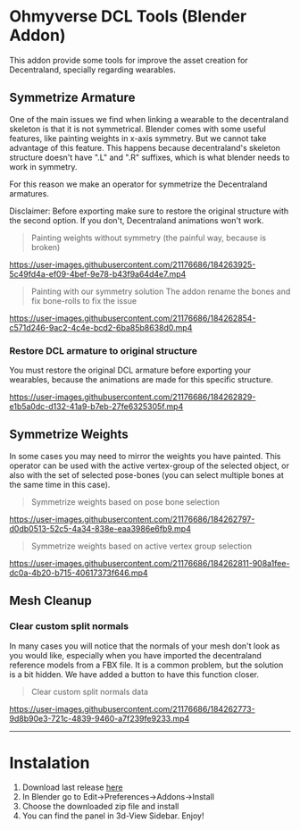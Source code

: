 # Ohmyverse DCL Tools (Blender Addon)

This addon provide some tools for improve the asset creation for Decentraland, specially regarding wearables.

## Symmetrize Armature 
One of the main issues we find when linking a wearable to the decentraland skeleton is that it is not symmetrical. Blender comes with some useful features, like painting weights in x-axis symmetry. But we cannot take advantage of this feature. This happens because decentraland's skeleton structure doesn't have ".L" and ".R" suffixes, which is what blender needs to work in symmetry.

For this reason we make an operator for symmetrize the Decentraland armatures.

Disclaimer: Before exporting make sure to restore the original structure with the second option. If you don't, Decentraland animations won't work.

> Painting weights without symmetry (the painful way, because is broken)

https://user-images.githubusercontent.com/21176686/184263925-5c49fd4a-ef09-4bef-9e78-b43f9a64d4e7.mp4


> Painting with our symmetry solution
The addon rename the bones and fix bone-rolls to fix the issue

https://user-images.githubusercontent.com/21176686/184262854-c571d246-9ac2-4c4e-bcd2-6ba85b8638d0.mp4


### Restore DCL armature to original structure
You must restore the original DCL armature before exporting your wearables, because the animations are made for this specific structure.

https://user-images.githubusercontent.com/21176686/184262829-e1b5a0dc-d132-41a9-b7eb-27fe6325305f.mp4



## Symmetrize Weights
In some cases you may need to mirror the weights you have painted. This operator can be used with the active vertex-group of the selected object, or also with the set of selected pose-bones (you can select multiple bones at the same time in this case).

> Symmetrize weights based on pose bone selection

https://user-images.githubusercontent.com/21176686/184262797-d0db0513-52c5-4a34-838e-eaa3986e6fb9.mp4


> Symmetrize weights based on active vertex group selection

https://user-images.githubusercontent.com/21176686/184262811-908a1fee-dc0a-4b20-b715-40617373f646.mp4


## Mesh Cleanup
### Clear custom split normals
In many cases you will notice that the normals of your mesh don't look as you would like, especially when you have imported the decentraland reference models from a FBX file. It is a common problem, but the solution is a bit hidden. We have added a button to have this function closer.


> Clear custom split normals data

https://user-images.githubusercontent.com/21176686/184262773-9d8b90e3-721c-4839-9460-a7f239fe9233.mp4


---
# Instalation
1. Download last release [here](https://github.com/Golfcraft/dcl-blender-addons/tree/main/releases)
2. In Blender go to Edit->Preferences->Addons->Install
3. Choose the downloaded zip file and install
4. You can find the panel in 3d-View Sidebar. Enjoy!
